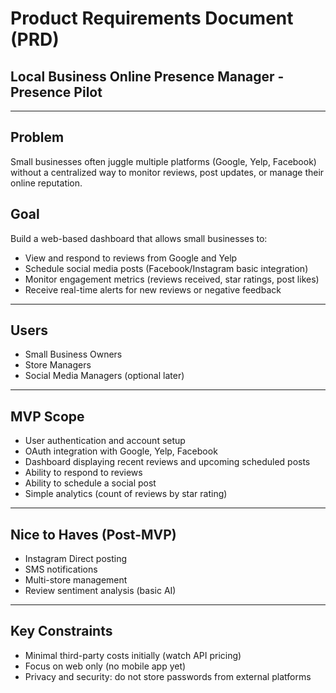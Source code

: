 # Product Requirements Document (PRD)
## Local Business Online Presence Manager - Presence Pilot

---

## Problem

Small businesses often juggle multiple platforms (Google, Yelp, Facebook) without a centralized way to monitor reviews, post updates, or manage their online reputation.

## Goal

Build a web-based dashboard that allows small businesses to:
- View and respond to reviews from Google and Yelp
- Schedule social media posts (Facebook/Instagram basic integration)
- Monitor engagement metrics (reviews received, star ratings, post likes)
- Receive real-time alerts for new reviews or negative feedback

---

## Users

- Small Business Owners
- Store Managers
- Social Media Managers (optional later)

---

## MVP Scope

- User authentication and account setup
- OAuth integration with Google, Yelp, Facebook
- Dashboard displaying recent reviews and upcoming scheduled posts
- Ability to respond to reviews
- Ability to schedule a social post
- Simple analytics (count of reviews by star rating)

---

## Nice to Haves (Post-MVP)

- Instagram Direct posting
- SMS notifications
- Multi-store management
- Review sentiment analysis (basic AI)

---

## Key Constraints

- Minimal third-party costs initially (watch API pricing)
- Focus on web only (no mobile app yet)
- Privacy and security: do not store passwords from external platforms
